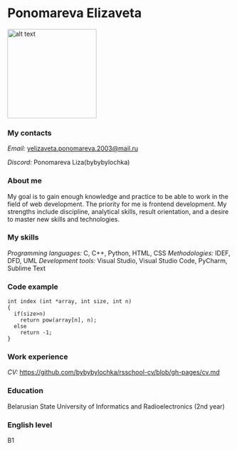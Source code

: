 # Ponomareva Elizaveta
<img src="https://sun9-33.userapi.com/impg/wplxnGSCZRcOW-a1cYLW2W_z0hy66BU1IzD3yw/I_XSJEKofiY.jpg?size=1080x1440&quality=95&sign=346ee24dba324a63af91046081aa7e3d&type=album" alt="alt text" title="image Title" height="200"/>

### My contacts
*Email:* yelizaveta.ponomareva.2003@mail.ru

*Discord:* Ponomareva Liza(bybybylochka)

### About me
My goal is to gain enough knowledge and practice to be able to work in the field of web development. The priority for me is frontend development. My strengths include discipline, analytical skills, result orientation, and a desire to master new skills and technologies.

### My skills
*Programming languages:* С, C++, Python, HTML, CSS
*Methodologies:* IDEF, DFD, UML
*Development tools:* Visual Studio, Visual Studio Code, PyCharm, Sublime Text

### Code example
```
int index (int *array, int size, int n)
{
  if(size>n)
    return pow(array[n], n);
  else 
    return -1;
}
```

### Work experience
*CV:* https://github.com/bybybylochka/rsschool-cv/blob/gh-pages/cv.md

### Education
Belarusian State University of Informatics and Radioelectronics (2nd year)

### English level
B1
